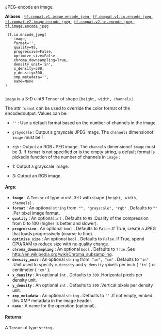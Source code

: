 JPEG-encode an image.

**Aliases** : [ `tf.compat.v1.image.encode_jpeg` ](/api_docs/python/tf/io/encode_jpeg), [ `tf.compat.v1.io.encode_jpeg` ](/api_docs/python/tf/io/encode_jpeg), [ `tf.compat.v2.image.encode_jpeg` ](/api_docs/python/tf/io/encode_jpeg), [ `tf.compat.v2.io.encode_jpeg` ](/api_docs/python/tf/io/encode_jpeg), [ `tf.image.encode_jpeg` ](/api_docs/python/tf/io/encode_jpeg)

```
 tf.io.encode_jpeg(
    image,
    format='',
    quality=95,
    progressive=False,
    optimize_size=False,
    chroma_downsampling=True,
    density_unit='in',
    x_density=300,
    y_density=300,
    xmp_metadata='',
    name=None
)
 
```

 `image`  is a 3-D uint8 Tensor of shape  `[height, width, channels]` .

The attr  `format`  can be used to override the color format of the encodedoutput.  Values can be:

-  `''` : Use a default format based on the number of channels in the image.
-  `grayscale` : Output a grayscale JPEG image.  The  `channels`  dimensionof  `image`  must be 1.
-  `rgb` : Output an RGB JPEG image. The  `channels`  dimensionof  `image`  must be 3.
If  `format`  is not specified or is the empty string, a default format is pickedin function of the number of channels in  `image` :

- 1: Output a grayscale image.
- 3: Output an RGB image.


#### Args:
- **`image`** : A  `Tensor`  of type  `uint8` .3-D with shape  `[height, width, channels]` .
- **`format`** : An optional  `string`  from:  `"", "grayscale", "rgb"` . Defaults to  `""` .Per pixel image format.
- **`quality`** : An optional  `int` . Defaults to  `95` .Quality of the compression from 0 to 100 (higher is better and slower).
- **`progressive`** : An optional  `bool` . Defaults to  `False` .If True, create a JPEG that loads progressively (coarse to fine).
- **`optimize_size`** : An optional  `bool` . Defaults to  `False` .If True, spend CPU/RAM to reduce size with no quality change.
- **`chroma_downsampling`** : An optional  `bool` . Defaults to  `True` .See http://en.wikipedia.org/wiki/Chroma_subsampling.
- **`density_unit`** : An optional  `string`  from:  `"in", "cm"` . Defaults to  `"in"` .Unit used to specify  `x_density`  and  `y_density` :pixels per inch ( `'in'` ) or centimeter ( `'cm'` ).
- **`x_density`** : An optional  `int` . Defaults to  `300` .Horizontal pixels per density unit.
- **`y_density`** : An optional  `int` . Defaults to  `300` .Vertical pixels per density unit.
- **`xmp_metadata`** : An optional  `string` . Defaults to  `""` .If not empty, embed this XMP metadata in the image header.
- **`name`** : A name for the operation (optional).


#### Returns:
A  `Tensor`  of type  `string` .

